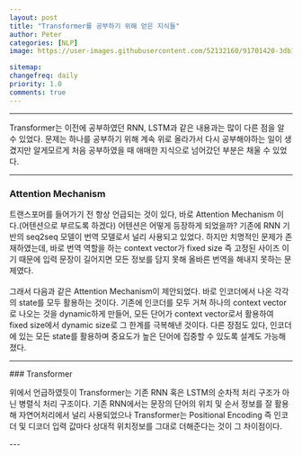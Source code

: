 ```yaml
---
layout: post
title: "Transformer를 공부하기 위해 얻은 지식들"
author: Peter
categories: [NLP]
image: https://user-images.githubusercontent.com/52132160/91701420-3db1f400-ebb2-11ea-8d9e-f11cad524fc0.png

sitemap:
changefreq: daily
priority: 1.0
comments: true
---
```


---

Transformer는 이전에 공부하였던 RNN, LSTM과 같은 내용과는 많이 다른 점을 알 수 있었다. 문제는 하나를 공부하기 위해 계속 위로 올라가서 다시 공부해야하는 일이 생겼지만 알게모르게 처음 공부하였을 때 애매한 지식으로 넘어갔던 부분은 채울 수 있었다.

---

### Attention Mechanism

<p>
트랜스포머를 들어가기 전 항상 언급되는 것이 있다, 바로 Attention Mechanism 이다.(어텐션으로 부르도록 하겠다)
어텐션은 어떻게 등장하게 되었을까? 기존에 RNN 기반의 seq2seq 모델이 번역 모델로서 널리 사용되고 있었다. 하지만 치명적인 문제가 존재하였는데, 바로 번역 역할을 하는 context vector가 fixed size 즉 고정된 사이즈 이기 때문에 입력 문장이 길어지면 모든 정보를 담지 못해 올바른 번역을 해내지 못하는 문제였다.
<br>
<br>
그래서 다음과 같은 Attention Mechanism이 제안되었다. 바로 인코더에서 나온 각각의 state를 모두 활용하는 것이다. 기존에 인코더를 모두 거쳐 하나의 context vector로 나오는 것을 dynamic하게 만들어, 모든 단어가 context vector로서 활용하여 fixed size에서 dynamic size로 그 한계를 극복해낸 것이다. 다른 장점도 있다, 인코더에 있는 모든 state를 활용하며 중요도가 높은 단어에 집중할 수 있도록 설계도 가능해졌다.
</p>
<hr>
### Transformer

<p>
위에서 언급하였듯이 Transformer는 기존 RNN 혹은 LSTM의 순차적 처리 구조가 아닌 병렬식 처리 구조이다.
기존 RNN에서는 문장의 단어의 위치 및 순서 정보를 잘 활용해 자연어처리에서 널리 사용되었으나 Transformer는 Positional Encoding 즉 인코더 및 디코더 입력 값마다 상대적 위치정보를 그대로 더해준다는 것이 그 차이점이다.
</p>
---
